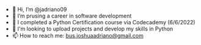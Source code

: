 - 👋 Hi, I’m @jadriano09
- 👀 I’m prusing a career in software development
- 🌱 I completed a Python Certification course via Codecademy (6/6/2022) 
- 💞️ I'm looking to upload projects and develop my skills in Python
- 📫 How to reach me: bus.joshuaadriano@gmail.com

<!---
jadriano09/jadriano09 is a ✨ special ✨ repository because its `README.md` (this file) appears on your GitHub profile.
You can click the Preview link to take a look at your changes.
--->
